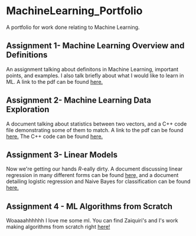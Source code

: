 # MachineLearning_Portfolio
A portfolio for work done relating to Machine Learning. 

## Assignment 1- Machine Learning Overview and Definitions
An assignment talking about definitons in Machine Learning, important points, and examples. I also talk briefly about what I would like to learn in ML. A link to the pdf can be found [here.](OverviewOfML.pdf)

## Assignment 2- Machine Learning Data Exploration
A document talking about statistics between two vectors, and a C++ code file demonstrating some of them to match. A link to the pdf can be found [here.](DataExploration/MLDataExploration.pdf) The C++ code can be found [here.](DataExploration/main.cpp)

## Assignment 3- Linear Models
Now we're getting our hands *R*-eally dirty. A document discussing linear regression in many different forms can be found [here,](LinearModels/Regression.pdf) and a document detailing logistic regression and Naive Bayes for classification can be found [here.](LinearModels/Classification.pdf)

## Assignment 4 - ML Algorithms from Scratch
Woaaaahhhhhh I love me some ml. You can find Zaiquiri's and I's work making algorithms from scratch right [here!](MLFromScratch)

